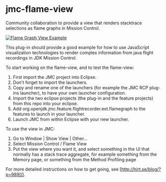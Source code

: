# jmc-flame-view
Community collaboration to provide a view that renders stacktrace selections as flame graphs in Mission Control.

[![Flame Graph View Example](http://hirt.se/images/github/flamechart_small.gif)](https://www.youtube.com/watch?v=vVh_z34Gtn8)

This plug-in should provide a good example for how to use JavaScript visualization technologies to render complex information from java flight recordings in JDK Mission Control.

To start working on the flame-view, and to test the flame-view:

1. First import the JMC project into Eclipse.
2. Don't forget to import the launchers.
3. Copy and rename one of the launchers (for example the JMC RCP plug-ins launcher), to have your own launcher configuration.
4. Import the two eclipse projects (the plug-in and the feature projects) from this repo into your eclipse.
5. Add org.openjdk.jmc.feature.flightrecorder.ext.flamegraph to the features to launch in your launcher.
6. Launch JMC from within Eclipse with your new launcher.

To use the view in JMC:

1. Go to Window | Show View | Other...
2. Select Mission Control / Flame View
3. Put the view where you want it, and select something in the UI that normally has a stack trace aggregate, for example something from the Memory page, or something from the Method Profiling page

For more detailed instructions on how to get going, see [http://hirt.se/blog/?p=989]().
